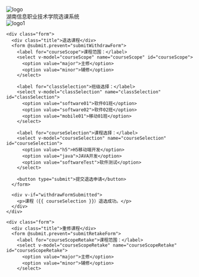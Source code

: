 
<div id="app">
    <div class="header">
      <img src="logo.png" alt="logo" class="logo">
      <div class="title">湖南信息职业技术学院选课系统</div>
      <img src="logo1.png" alt="logo1" class="logo1">
    </div>

    <div class="form">
      <div class="title">退选课程</div>
      <form @submit.prevent="submitWithdrawForm">
        <label for="courseScope">课程范围：</label>
        <select v-model="courseScope" name="courseScope" id="courseScope">
          <option value="major">主修</option>
          <option value="minor">辅修</option>
        </select>

        <label for="classSelection">班级选择：</label>
        <select v-model="classSelection" name="classSelection" id="classSelection">
          <option value="software01">软件01班</option>
          <option value="software02">软件02班</option>
          <option value="mobile01">移动01班</option>
        </select>

        <label for="courseSelection">课程选择：</label>
        <select v-model="courseSelection" name="courseSelection" id="courseSelection">
          <option value="h5">H5移动端开发</option>
          <option value="java">JAVA开发</option>
          <option value="softwareTest">软件测试</option>
        </select>

        <button type="submit">提交退选申请</button>
      </form>

      <div v-if="withdrawFormSubmitted">
        <p>课程（{{ courseSelection }}）退选成功。</p>
      </div>
    </div>

    <div class="form">
      <div class="title">重修课程</div>
      <form @submit.prevent="submitRetakeForm">
        <label for="courseScopeRetake">课程范围：</label>
        <select v-model="courseScopeRetake" name="courseScopeRetake" id="courseScopeRetake">
          <option value="major">主修</option>
          <option value="minor">辅修</option>
        </select>
